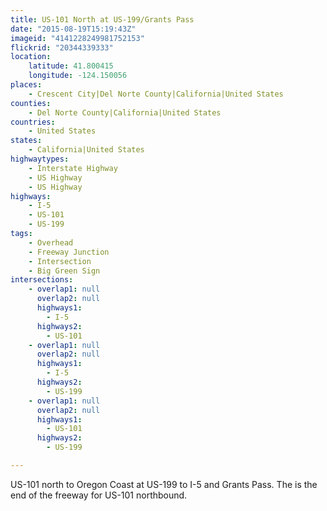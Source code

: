 ```yaml
---
title: US-101 North at US-199/Grants Pass
date: "2015-08-19T15:19:43Z"
imageid: "4141228249981752153"
flickrid: "20344339333"
location:
    latitude: 41.800415
    longitude: -124.150056
places:
    - Crescent City|Del Norte County|California|United States
counties:
    - Del Norte County|California|United States
countries:
    - United States
states:
    - California|United States
highwaytypes:
    - Interstate Highway
    - US Highway
    - US Highway
highways:
    - I-5
    - US-101
    - US-199
tags:
    - Overhead
    - Freeway Junction
    - Intersection
    - Big Green Sign
intersections:
    - overlap1: null
      overlap2: null
      highways1:
        - I-5
      highways2:
        - US-101
    - overlap1: null
      overlap2: null
      highways1:
        - I-5
      highways2:
        - US-199
    - overlap1: null
      overlap2: null
      highways1:
        - US-101
      highways2:
        - US-199

---
```

US-101 north to Oregon Coast at US-199 to I-5 and Grants Pass.  The is the end of the freeway for US-101 northbound.